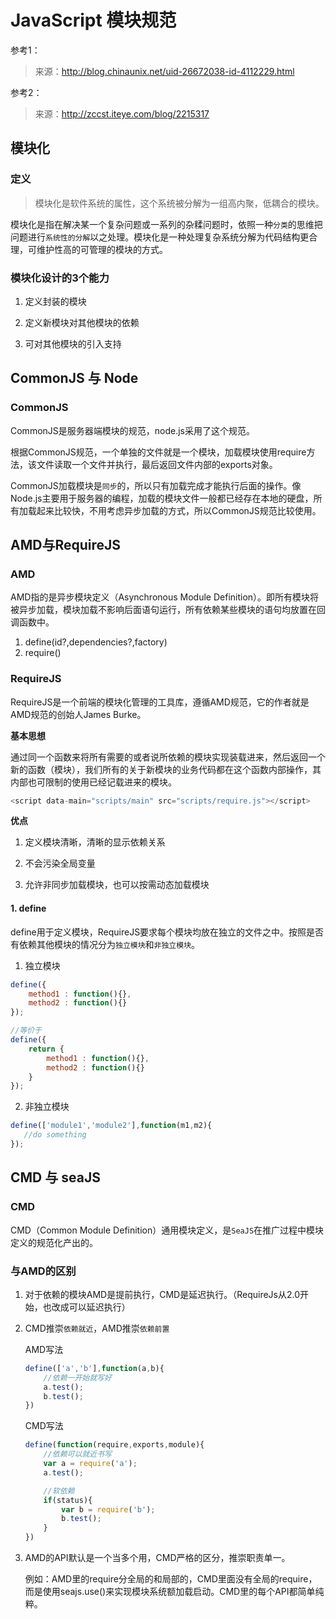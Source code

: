 # JavaScript 模块规范

参考1：

> 来源：http://blog.chinaunix.net/uid-26672038-id-4112229.html

参考2：

> 来源：http://zccst.iteye.com/blog/2215317

## 模块化

### 定义

> 模块化是软件系统的属性，这个系统被分解为一组高内聚，低耦合的模块。

模块化是指在解决某一个复杂问题或一系列的杂糅问题时，依照一种`分类`的思维把问题进行`系统性的分解`以之处理。模块化是一种处理复杂系统分解为代码结构更合理，可维护性高的可管理的模块的方式。


### 模块化设计的3个能力

1. 定义封装的模块

2. 定义新模块对其他模块的依赖

3. 可对其他模块的引入支持

## CommonJS 与 Node

### CommonJS

CommonJS是服务器端模块的规范，node.js采用了这个规范。

根据CommonJS规范，一个单独的文件就是一个模块，加载模块使用require方法，该文件读取一个文件并执行，最后返回文件内部的exports对象。

CommonJS加载模块是`同步`的，所以只有加载完成才能执行后面的操作。像Node.js主要用于服务器的编程，加载的模块文件一般都已经存在本地的硬盘，所有加载起来比较快，不用考虑异步加载的方式，所以CommonJS规范比较使用。

## AMD与RequireJS

### AMD

AMD指的是异步模块定义（Asynchronous Module Definition）。即所有模块将被异步加载，模块加载不影响后面语句运行，所有依赖某些模块的语句均放置在回调函数中。

1. define(id?,dependencies?,factory)
2. require()

### RequireJS

RequireJS是一个前端的模块化管理的工具库，遵循AMD规范，它的作者就是AMD规范的创始人James Burke。

**基本思想**

通过同一个函数来将所有需要的或者说所依赖的模块实现装载进来，然后返回一个新的函数（模块），我们所有的关于新模块的业务代码都在这个函数内部操作，其内部也可限制的使用已经记载进来的模块。

```javascript
<script data-main="scripts/main" src="scripts/require.js"></script>
```

**优点**

1. 定义模块清晰，清晰的显示依赖关系

2. 不会污染全局变量

3. 允许非同步加载模块，也可以按需动态加载模块

#### 1. define

define用于定义模块，RequireJS要求每个模块均放在独立的文件之中。按照是否有依赖其他模块的情况分为`独立模块`和`非独立模块`。

1. 独立模块

```javascript
define({
    method1 : function(){},
    method2 : function(){}
});

//等价于
define({
    return {
        method1 : function(){},
        method2 : function(){}
    }
});
```

2. 非独立模块

```javascript
define(['module1','module2'],function(m1,m2){
   //do something
});
```

## CMD 与 seaJS

### CMD

CMD（Common Module Definition）通用模块定义，是`SeaJS`在推广过程中模块定义的规范化产出的。

### 与AMD的区别

1. 对于依赖的模块AMD是提前执行，CMD是延迟执行。（RequireJs从2.0开始，也改成可以延迟执行）

2. CMD推崇`依赖就近`，AMD推崇`依赖前置`

    AMD写法

    ```javascript
    define(['a','b'],function(a,b){
        //依赖一开始就写好
        a.test();
        b.test();
    })
    ```

    CMD写法

    ```javascript
    define(function(require,exports,module){
        //依赖可以就近书写
        var a = require('a');
        a.test();

        //软依赖
        if(status){
            var b = require('b');
            b.test();
        }
    })
    ```

3. AMD的API默认是一个当多个用，CMD严格的区分，推崇职责单一。

    例如：AMD里的require分全局的和局部的，CMD里面没有全局的require，而是使用seajs.use()来实现模块系统额加载启动。CMD里的每个API都简单纯粹。






